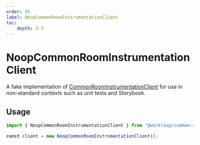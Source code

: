 ```yaml
---
order: 85
label: NoopCommonRoomInstrumentationClient
toc:
    depth: 2-3
---
```


# NoopCommonRoomInstrumentationClient

A fake implementation of [CommonRoomInstrumentationClient](../common-room/CommonRoomInstrumentationClient.md) for use in non-standard contexts such as unit tests and Storybook.

## Usage

```ts
import { NoopCommonRoomInstrumentationClient } from "@workleap/common-room/react";

const client = new NoopCommonRoomInstrumentationClient();
```
